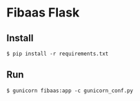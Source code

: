 # Fibaas Flask

## Install

    $ pip install -r requirements.txt

## Run

    $ gunicorn fibaas:app -c gunicorn_conf.py

